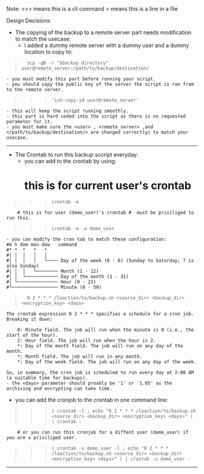 Note: >>> means this is a cli command
       >   means this is a line in a file


Design Decisions:


- The copying of the backup to a remote server part needs modification to match the usecase:
	- I added a dummy remote server with a dummy user and a dummy location to copy to:
>		scp -qB -r "$backup_directory" user@remote_server:/path/to/backup/destination/
	- you must modify this part before running your script.
	- you should copy the public key of the server the script is ran from to the remote server.
>>>		'ssh-copy-id user@remote_server'
	- this will keep the script running smoothly.
	- this part is hard coded into the script as there is no requested parameter for it.
	- you must make sure the <user> , <remote_server> ,and </path/to/backup/destination/> are changed correctlyi to match your usecase.

----------------------------------------------------------------------------------------------------------------------------------------------------------------------------------------------------------


- The Crontab to run this backup sccript everyday:
	- you can add to the crontab by using:
		# this is for current user's crontab
>>>		crontab -e

		# this is for user (demo_user)'s crontab #  must be priviliged to run this.
>>>		crontab -e -u demo_user
	
	- you can modify the cron tab to match these configuration:
	#m h dom mon dow   command
	#* *  *   *   *
	#│ │  │   │   │
	#│ │  │   │   └──── Day of the week (0 - 6) (Sunday to Saturday; 7 is also Sunday)
	#│ │  │   └──────── Month (1 - 12)
	#│ │  └──────────── Day of the month (1 - 31)
	#│ └─────────────── Hour (0 - 23)
	#└───────────────── Minute (0 - 59)
	
>		0 2 * * * /loaction/to/backup.sh <source_dir> <backup_dir> <encryption_key> <days>
	
	The crontab expression 0 2 * * * specifies a schedule for a cron job. Breaking it down:

    	0: Minute field. The job will run when the minute is 0 (i.e., the start of the hour).
    	2: Hour field. The job will run when the hour is 2.
    	*: Day of the month field. The job will run on any day of the month.
    	*: Month field. The job will run in any month.
    	*: Day of the week field. The job will run on any day of the week.

	So, in summary, the cron job is scheduled to run every day at 2:00 AM (a suitable time for backups).
	- the <days> parameter should proably be '1' or '1.05' as the archiving and encrypting can take time.


- you can add the cronjob to the crontab in one command line:

>>>		( crontab -l ; echo "0 2 * * * /loaction/to/backup.sh <source_dir> <backup_dir> <encryption_key> <days>" ) | crontab -
	
		# or you can run this cronjob for a diffent user (demo_user) if you are a priviliged user.
>>>		( crontab -u demo_user -l ; echo "0 2 * * * /loaction/to/backup.sh <source_dir> <backup_dir> <encryption_key> <days>" ) | crontab -u demo_user -


----------------------------------------------------------------------------------------------------------------------------------------------------------------------------------------------------------




